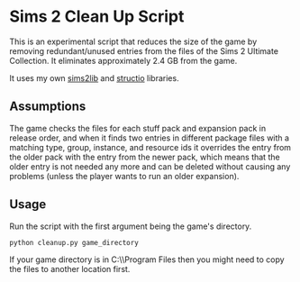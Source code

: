 # Sims 2 Clean Up Script

This is an experimental script that reduces the size of the game by removing redundant/unused entries from the files of the Sims 2 Ultimate Collection. It eliminates approximately 2.4 GB from the game.

It uses my own [sims2lib](https://github.com/lingeringwillx/sims2lib) and [structio](https://github.com/lingeringwillx/StructIO) libraries.

## Assumptions

The game checks the files for each stuff pack and expansion pack in release order, and when it finds two entries in different package files with a matching type, group, instance, and resource ids it overrides the entry from the older pack with the entry from the newer pack, which means that the older entry is not needed any more and can be deleted without causing any problems (unless the player wants to run an older expansion).

## Usage

Run the script with the first argument being the game's directory.

`python cleanup.py game_directory`

If your game directory is in C:\\\\Program Files then you might need to copy the files to another location first.
